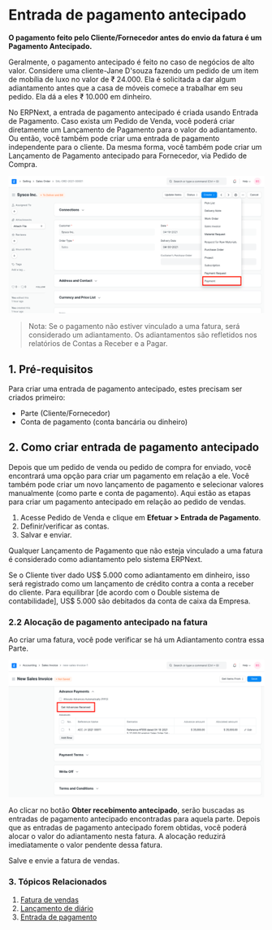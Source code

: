 # Entrada de pagamento antecipado



**O pagamento feito pelo Cliente/Fornecedor antes do envio da fatura é um Pagamento Antecipado.**


Geralmente, o pagamento antecipado é feito no caso de negócios de alto valor. Considere uma cliente-Jane D'souza fazendo um pedido de um item de mobília de luxo no valor de ₹ 24.000. Ela é solicitada a dar algum adiantamento antes que a casa de móveis comece a trabalhar em seu pedido. Ela dá a eles ₹ 10.000 em dinheiro.


No ERPNext, a entrada de pagamento antecipado é criada usando Entrada de Pagamento. Caso exista um Pedido de Venda, você poderá criar diretamente um Lançamento de Pagamento para o valor do adiantamento. Ou então, você também pode criar uma entrada de pagamento independente para o cliente. Da mesma forma, você também pode criar um Lançamento de Pagamento antecipado para Fornecedor, via Pedido de Compra.


![Entrada de pagamento do pedido de vendas](/files/payment-option-in-sales-order.png)



> 
> Nota: Se o pagamento não estiver vinculado a uma fatura, será considerado um adiantamento. Os adiantamentos são refletidos nos relatórios de Contas a Receber e a Pagar.
> 
> 
> 


## 1. Pré-requisitos


Para criar uma entrada de pagamento antecipado, estes precisam ser criados primeiro:


* Parte (Cliente/Fornecedor)
* Conta de pagamento (conta bancária ou dinheiro)


## 2. Como criar entrada de pagamento antecipado


Depois que um pedido de venda ou pedido de compra for enviado, você encontrará uma opção para criar um pagamento em relação a ele. Você também pode criar um novo lançamento de pagamento e selecionar valores manualmente (como parte e conta de pagamento). Aqui estão as etapas para criar um pagamento antecipado em relação ao pedido de vendas.


1. Acesse Pedido de Venda e clique em **Efetuar > Entrada de Pagamento**.
2. Definir/verificar as contas.
3. Salvar e enviar.


Qualquer Lançamento de Pagamento que não esteja vinculado a uma fatura é considerado como adiantamento pelo sistema ERPNext.


Se o Cliente tiver dado US$ 5.000 como adiantamento em dinheiro, isso será registrado como um
lançamento de crédito contra a conta a receber do cliente. Para equilibrar [de acordo com o Double
sistema de contabilidade], US$ 5.000 são debitados da conta de caixa da Empresa.


### 2.2 Alocação de pagamento antecipado na fatura


Ao criar uma fatura, você pode verificar se há um Adiantamento contra essa Parte.


![Obter pagamentos antecipados na fatura de vendas](/files/fetch-advance-payments-in-invoice.png)


Ao clicar no botão **Obter recebimento antecipado**, serão buscadas as entradas de pagamento antecipado encontradas para aquela parte. Depois que as entradas de pagamento antecipado forem obtidas, você poderá alocar o valor do adiantamento nesta fatura. A alocação reduzirá imediatamente o valor pendente dessa fatura.


Salve e envie a fatura de vendas.


### 3. Tópicos Relacionados


1. [Fatura de vendas](/docs/pt/accounts/sales-invoice)
2. [Lançamento de diário](/docs/pt/accounts/journal-entry)
3. [Entrada de pagamento](/docs/pt/accounts/payment-entry)



